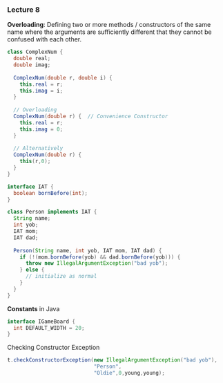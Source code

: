 ### Lecture 8

**Overloading**: Defining two or more methods / constructors of the same name where the arguments are sufficiently different that they cannot be confused with each other.

```java
class ComplexNum {
  double real;
  double imag;
  
  ComplexNum(double r, double i) {
    this.real = r;
    this.imag = i;
  }
  
  // Overloading
  ComplexNum(double r) {  // Convenience Constructor
    this.real = r;
    this.imag = 0;
  }
  
  // Alternatively
  ComplexNum(double r) {
    this(r,0);
  }
}
```

```java
interface IAT { 
  boolean bornBefore(int);
}

class Person implements IAT {
  String name;
  int yob;
  IAT mom;
  IAT dad;
  
  Person(String name, int yob, IAT mom, IAT dad) {
    if (!(mom.bornBefore(yob) && dad.bornBefore(yob))) {
      throw new IllegalArgumentException("bad yob");
    } else {
      // initialize as normal
    }
  }
}
```

**Constants** in Java

```java
interface IGameBoard {
  int DEFAULT_WIDTH = 20;
}
```

Checking Constructor Exception

```java
t.checkConstructorException(new IllegalArgumentException("bad yob"),
                            "Person",
                            "Oldie",0,young,young);
```

